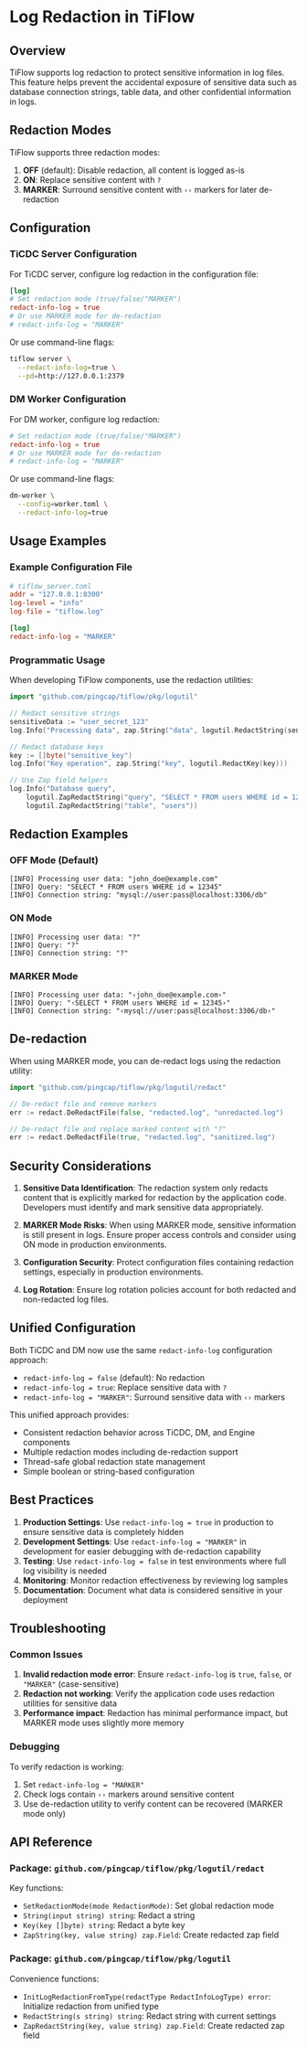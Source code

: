 # Log Redaction in TiFlow

## Overview

TiFlow supports log redaction to protect sensitive information in log files. This feature helps prevent the accidental exposure of sensitive data such as database connection strings, table data, and other confidential information in logs.

## Redaction Modes

TiFlow supports three redaction modes:

1. **OFF** (default): Disable redaction, all content is logged as-is
2. **ON**: Replace sensitive content with `?`
3. **MARKER**: Surround sensitive content with `‹›` markers for later de-redaction

## Configuration

### TiCDC Server Configuration

For TiCDC server, configure log redaction in the configuration file:

```toml
[log]
# Set redaction mode (true/false/"MARKER")
redact-info-log = true
# Or use MARKER mode for de-redaction
# redact-info-log = "MARKER"
```

Or use command-line flags:

```bash
tiflow server \
  --redact-info-log=true \
  --pd=http://127.0.0.1:2379
```

### DM Worker Configuration  

For DM worker, configure log redaction:

```toml
# Set redaction mode (true/false/"MARKER")
redact-info-log = true
# Or use MARKER mode for de-redaction
# redact-info-log = "MARKER"
```

Or use command-line flags:

```bash
dm-worker \
  --config=worker.toml \
  --redact-info-log=true
```

## Usage Examples

### Example Configuration File

```toml
# tiflow_server.toml
addr = "127.0.0.1:8300"
log-level = "info"
log-file = "tiflow.log"

[log]
redact-info-log = "MARKER"
```

### Programmatic Usage

When developing TiFlow components, use the redaction utilities:

```go
import "github.com/pingcap/tiflow/pkg/logutil"

// Redact sensitive strings
sensitiveData := "user_secret_123"
log.Info("Processing data", zap.String("data", logutil.RedactString(sensitiveData)))

// Redact database keys
key := []byte("sensitive_key") 
log.Info("Key operation", zap.String("key", logutil.RedactKey(key)))

// Use Zap field helpers
log.Info("Database query", 
    logutil.ZapRedactString("query", "SELECT * FROM users WHERE id = 123"),
    logutil.ZapRedactString("table", "users"))
```

## Redaction Examples

### OFF Mode (Default)
```
[INFO] Processing user data: "john_doe@example.com"
[INFO] Query: "SELECT * FROM users WHERE id = 12345"
[INFO] Connection string: "mysql://user:pass@localhost:3306/db"
```

### ON Mode  
```
[INFO] Processing user data: "?"
[INFO] Query: "?"
[INFO] Connection string: "?"
```

### MARKER Mode
```
[INFO] Processing user data: "‹john_doe@example.com›"
[INFO] Query: "‹SELECT * FROM users WHERE id = 12345›"
[INFO] Connection string: "‹mysql://user:pass@localhost:3306/db›"
```

## De-redaction

When using MARKER mode, you can de-redact logs using the redaction utility:

```go
import "github.com/pingcap/tiflow/pkg/logutil/redact"

// De-redact file and remove markers
err := redact.DeRedactFile(false, "redacted.log", "unredacted.log")

// De-redact file and replace marked content with "?"
err := redact.DeRedactFile(true, "redacted.log", "sanitized.log")
```

## Security Considerations

1. **Sensitive Data Identification**: The redaction system only redacts content that is explicitly marked for redaction by the application code. Developers must identify and mark sensitive data appropriately.

2. **MARKER Mode Risks**: When using MARKER mode, sensitive information is still present in logs. Ensure proper access controls and consider using ON mode in production environments.

3. **Configuration Security**: Protect configuration files containing redaction settings, especially in production environments.

4. **Log Rotation**: Ensure log rotation policies account for both redacted and non-redacted log files.

## Unified Configuration

Both TiCDC and DM now use the same `redact-info-log` configuration approach:

- `redact-info-log = false` (default): No redaction
- `redact-info-log = true`: Replace sensitive data with `?`  
- `redact-info-log = "MARKER"`: Surround sensitive data with `‹›` markers

This unified approach provides:

- Consistent redaction behavior across TiCDC, DM, and Engine components
- Multiple redaction modes including de-redaction support  
- Thread-safe global redaction state management
- Simple boolean or string-based configuration

## Best Practices

1. **Production Settings**: Use `redact-info-log = true` in production to ensure sensitive data is completely hidden
2. **Development Settings**: Use `redact-info-log = "MARKER"` in development for easier debugging with de-redaction capability
3. **Testing**: Use `redact-info-log = false` in test environments where full log visibility is needed
4. **Monitoring**: Monitor redaction effectiveness by reviewing log samples
5. **Documentation**: Document what data is considered sensitive in your deployment

## Troubleshooting

### Common Issues

1. **Invalid redaction mode error**: Ensure `redact-info-log` is `true`, `false`, or `"MARKER"` (case-sensitive)
2. **Redaction not working**: Verify the application code uses redaction utilities for sensitive data
3. **Performance impact**: Redaction has minimal performance impact, but MARKER mode uses slightly more memory

### Debugging

To verify redaction is working:

1. Set `redact-info-log = "MARKER"`
2. Check logs contain `‹›` markers around sensitive content  
3. Use de-redaction utility to verify content can be recovered (MARKER mode only)

## API Reference

### Package: `github.com/pingcap/tiflow/pkg/logutil/redact`

Key functions:
- `SetRedactionMode(mode RedactionMode)`: Set global redaction mode
- `String(input string) string`: Redact a string
- `Key(key []byte) string`: Redact a byte key  
- `ZapString(key, value string) zap.Field`: Create redacted zap field

### Package: `github.com/pingcap/tiflow/pkg/logutil`

Convenience functions:
- `InitLogRedactionFromType(redactType RedactInfoLogType) error`: Initialize redaction from unified type
- `RedactString(s string) string`: Redact string with current settings
- `ZapRedactString(key, value string) zap.Field`: Create redacted zap field